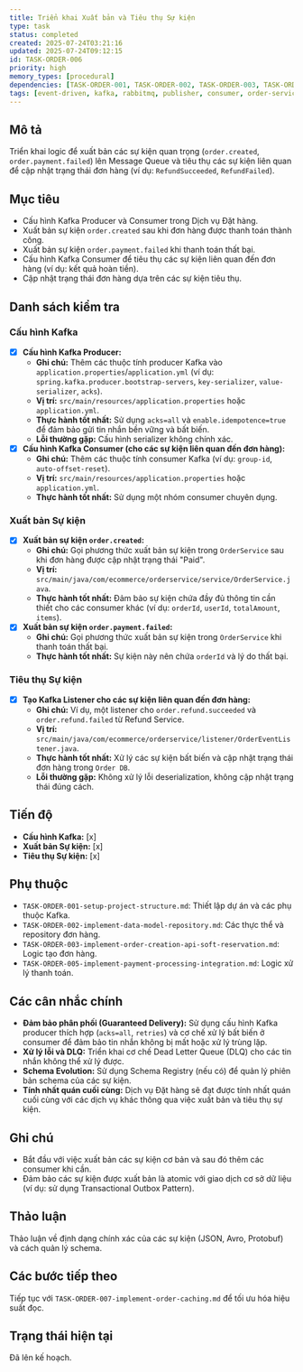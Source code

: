 ```yaml
---
title: Triển khai Xuất bản và Tiêu thụ Sự kiện
type: task
status: completed
created: 2025-07-24T03:21:16
updated: 2025-07-24T09:12:15
id: TASK-ORDER-006
priority: high
memory_types: [procedural]
dependencies: [TASK-ORDER-001, TASK-ORDER-002, TASK-ORDER-003, TASK-ORDER-005]
tags: [event-driven, kafka, rabbitmq, publisher, consumer, order-service]
---
```


## Mô tả

Triển khai logic để xuất bản các sự kiện quan trọng (`order.created`, `order.payment.failed`) lên Message Queue và tiêu thụ các sự kiện liên quan để cập nhật trạng thái đơn hàng (ví dụ: `RefundSucceeded`, `RefundFailed`).

## Mục tiêu

*   Cấu hình Kafka Producer và Consumer trong Dịch vụ Đặt hàng.
*   Xuất bản sự kiện `order.created` sau khi đơn hàng được thanh toán thành công.
*   Xuất bản sự kiện `order.payment.failed` khi thanh toán thất bại.
*   Cấu hình Kafka Consumer để tiêu thụ các sự kiện liên quan đến đơn hàng (ví dụ: kết quả hoàn tiền).
*   Cập nhật trạng thái đơn hàng dựa trên các sự kiện tiêu thụ.

## Danh sách kiểm tra

### Cấu hình Kafka
- [x] **Cấu hình Kafka Producer:**
    - **Ghi chú:** Thêm các thuộc tính producer Kafka vào `application.properties`/`application.yml` (ví dụ: `spring.kafka.producer.bootstrap-servers`, `key-serializer`, `value-serializer`, `acks`).
    - **Vị trí:** `src/main/resources/application.properties` hoặc `application.yml`.
    - **Thực hành tốt nhất:** Sử dụng `acks=all` và `enable.idempotence=true` để đảm bảo gửi tin nhắn bền vững và bất biến.
    - **Lỗi thường gặp:** Cấu hình serializer không chính xác.
- [x] **Cấu hình Kafka Consumer (cho các sự kiện liên quan đến đơn hàng):**
    - **Ghi chú:** Thêm các thuộc tính consumer Kafka (ví dụ: `group-id`, `auto-offset-reset`).
    - **Vị trí:** `src/main/resources/application.properties` hoặc `application.yml`.
    - **Thực hành tốt nhất:** Sử dụng một nhóm consumer chuyên dụng.

### Xuất bản Sự kiện
- [x] **Xuất bản sự kiện `order.created`:**
    - **Ghi chú:** Gọi phương thức xuất bản sự kiện trong `OrderService` sau khi đơn hàng được cập nhật trạng thái "Paid".
    - **Vị trí:** `src/main/java/com/ecommerce/orderservice/service/OrderService.java`.
    - **Thực hành tốt nhất:** Đảm bảo sự kiện chứa đầy đủ thông tin cần thiết cho các consumer khác (ví dụ: `orderId`, `userId`, `totalAmount`, `items`).
- [x] **Xuất bản sự kiện `order.payment.failed`:**
    - **Ghi chú:** Gọi phương thức xuất bản sự kiện trong `OrderService` khi thanh toán thất bại.
    - **Thực hành tốt nhất:** Sự kiện này nên chứa `orderId` và lý do thất bại.

### Tiêu thụ Sự kiện
- [x] **Tạo Kafka Listener cho các sự kiện liên quan đến đơn hàng:**
    - **Ghi chú:** Ví dụ, một listener cho `order.refund.succeeded` và `order.refund.failed` từ Refund Service.
    - **Vị trí:** `src/main/java/com/ecommerce/orderservice/listener/OrderEventListener.java`.
    - **Thực hành tốt nhất:** Xử lý các sự kiện bất biến và cập nhật trạng thái đơn hàng trong `Order DB`.
    - **Lỗi thường gặp:** Không xử lý lỗi deserialization, không cập nhật trạng thái đúng cách.

## Tiến độ

*   **Cấu hình Kafka:** [x]
*   **Xuất bản Sự kiện:** [x]
*   **Tiêu thụ Sự kiện:** [x]

## Phụ thuộc

*   `TASK-ORDER-001-setup-project-structure.md`: Thiết lập dự án và các phụ thuộc Kafka.
*   `TASK-ORDER-002-implement-data-model-repository.md`: Các thực thể và repository đơn hàng.
*   `TASK-ORDER-003-implement-order-creation-api-soft-reservation.md`: Logic tạo đơn hàng.
*   `TASK-ORDER-005-implement-payment-processing-integration.md`: Logic xử lý thanh toán.

## Các cân nhắc chính

*   **Đảm bảo phân phối (Guaranteed Delivery):** Sử dụng cấu hình Kafka producer thích hợp (`acks=all`, `retries`) và cơ chế xử lý bất biến ở consumer để đảm bảo tin nhắn không bị mất hoặc xử lý trùng lặp.
*   **Xử lý lỗi và DLQ:** Triển khai cơ chế Dead Letter Queue (DLQ) cho các tin nhắn không thể xử lý được.
*   **Schema Evolution:** Sử dụng Schema Registry (nếu có) để quản lý phiên bản schema của các sự kiện.
*   **Tính nhất quán cuối cùng:** Dịch vụ Đặt hàng sẽ đạt được tính nhất quán cuối cùng với các dịch vụ khác thông qua việc xuất bản và tiêu thụ sự kiện.

## Ghi chú

*   Bắt đầu với việc xuất bản các sự kiện cơ bản và sau đó thêm các consumer khi cần.
*   Đảm bảo các sự kiện được xuất bản là atomic với giao dịch cơ sở dữ liệu (ví dụ: sử dụng Transactional Outbox Pattern).

## Thảo luận

Thảo luận về định dạng chính xác của các sự kiện (JSON, Avro, Protobuf) và cách quản lý schema.

## Các bước tiếp theo

Tiếp tục với `TASK-ORDER-007-implement-order-caching.md` để tối ưu hóa hiệu suất đọc.

## Trạng thái hiện tại

Đã lên kế hoạch.